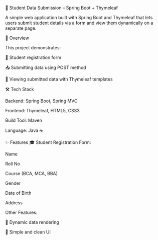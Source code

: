 📄 Student Data Submission – Spring Boot + Thymeleaf

A simple web application built with Spring Boot and Thymeleaf that lets users submit student details via a form and view them dynamically on a separate page.

🚀 Overview

This project demonstrates:

📝 Student registration form

📤 Submitting data using POST method

👀 Viewing submitted data with Thymeleaf templates

🛠️ Tech Stack

Backend: Spring Boot, Spring MVC

Frontend: Thymeleaf, HTML5, CSS3

Build Tool: Maven

Language: Java ☕

✨ Features
🎓 Student Registration Form:

Name

Roll No

Course (BCA, MCA, BBA)

Gender

Date of Birth

Address

Other Features:

🔄 Dynamic data rendering

🎨 Simple and clean UI
